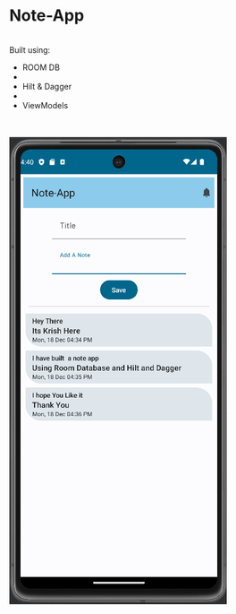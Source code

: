 # Note-App
<br>
Built using:
<br>

- ROOM DB
- <br>
- Hilt & Dagger
- <br>
- ViewModels
 <br>
<br>
<img src="https://github.com/Krish-Mutha/Note-App/blob/main/app/src/main/res/drawable/NOTE-APP.png" alt="App Screenshot">
